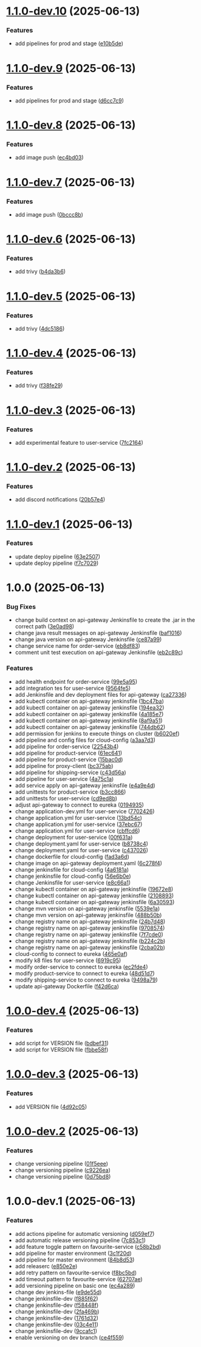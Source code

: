 # [1.1.0-dev.10](https://github.com/yuluka/ecommerce-microservice-backend-app/compare/v1.1.0-dev.9...v1.1.0-dev.10) (2025-06-13)


### Features

* add pipelines for prod and stage ([e10b5de](https://github.com/yuluka/ecommerce-microservice-backend-app/commit/e10b5de10df4a3b061df3d220b5343b14bd8f074))

# [1.1.0-dev.9](https://github.com/yuluka/ecommerce-microservice-backend-app/compare/v1.1.0-dev.8...v1.1.0-dev.9) (2025-06-13)


### Features

* add pipelines for prod and stage ([d6cc7c9](https://github.com/yuluka/ecommerce-microservice-backend-app/commit/d6cc7c9d044e69f35ca40f02f4f6e2bc8b7542a7))

# [1.1.0-dev.8](https://github.com/yuluka/ecommerce-microservice-backend-app/compare/v1.1.0-dev.7...v1.1.0-dev.8) (2025-06-13)


### Features

* add image push ([ec4bd03](https://github.com/yuluka/ecommerce-microservice-backend-app/commit/ec4bd035c9cb6aa057e9b39831756b7616d718c5))

# [1.1.0-dev.7](https://github.com/yuluka/ecommerce-microservice-backend-app/compare/v1.1.0-dev.6...v1.1.0-dev.7) (2025-06-13)


### Features

* add image push ([0bccc8b](https://github.com/yuluka/ecommerce-microservice-backend-app/commit/0bccc8b717f48fcba7aac0409c66f64814e4be2c))

# [1.1.0-dev.6](https://github.com/yuluka/ecommerce-microservice-backend-app/compare/v1.1.0-dev.5...v1.1.0-dev.6) (2025-06-13)


### Features

* add trivy ([b4da3b6](https://github.com/yuluka/ecommerce-microservice-backend-app/commit/b4da3b66a1c017fcf5b951ed100599050436331d))

# [1.1.0-dev.5](https://github.com/yuluka/ecommerce-microservice-backend-app/compare/v1.1.0-dev.4...v1.1.0-dev.5) (2025-06-13)


### Features

* add trivy ([4dc5186](https://github.com/yuluka/ecommerce-microservice-backend-app/commit/4dc51866b134664cc35e878c0b128a5bf3a744f5))

# [1.1.0-dev.4](https://github.com/yuluka/ecommerce-microservice-backend-app/compare/v1.1.0-dev.3...v1.1.0-dev.4) (2025-06-13)


### Features

* add trivy ([f38fe29](https://github.com/yuluka/ecommerce-microservice-backend-app/commit/f38fe29feee4f091194fd3e775ac14af5efd6867))

# [1.1.0-dev.3](https://github.com/yuluka/ecommerce-microservice-backend-app/compare/v1.1.0-dev.2...v1.1.0-dev.3) (2025-06-13)


### Features

* add experimental feature to user-service ([7fc2164](https://github.com/yuluka/ecommerce-microservice-backend-app/commit/7fc21641884ad6e6c6d11beedd6cbde7d31861a3))

# [1.1.0-dev.2](https://github.com/yuluka/ecommerce-microservice-backend-app/compare/v1.1.0-dev.1...v1.1.0-dev.2) (2025-06-13)


### Features

* add discord notifications ([20b57e4](https://github.com/yuluka/ecommerce-microservice-backend-app/commit/20b57e4f6044e79a41f66dee8236932f118510d1))

# [1.1.0-dev.1](https://github.com/yuluka/ecommerce-microservice-backend-app/compare/v1.0.0...v1.1.0-dev.1) (2025-06-13)


### Features

* update deploy pipeline ([63e2507](https://github.com/yuluka/ecommerce-microservice-backend-app/commit/63e25077261934ac0ad7065e09917e20376a933f))
* update deploy pipeline ([f7c7029](https://github.com/yuluka/ecommerce-microservice-backend-app/commit/f7c702936c14b8c027b6b8a345d8623b8787db6c))

# 1.0.0 (2025-06-13)


### Bug Fixes

* change build context on api-gateway Jenkinsfile to create the .jar in the correct path ([3e0ad98](https://github.com/yuluka/ecommerce-microservice-backend-app/commit/3e0ad98c9e15b05d5b26130eab35185c4ea8e1eb))
* change java result messages on api-gateway Jenkinsfile ([baf1016](https://github.com/yuluka/ecommerce-microservice-backend-app/commit/baf10167749882056a0d48aaa60d204be61291f2))
* change java version on api-gateway Jenkinsfile ([ce87a99](https://github.com/yuluka/ecommerce-microservice-backend-app/commit/ce87a99463b0b7b2711ead7d423c0ba03aadd0b1))
* change service name for order-service ([eb8df83](https://github.com/yuluka/ecommerce-microservice-backend-app/commit/eb8df838662c2a6e7f383fcd6cb541abe88761b9))
* comment unit test execution on api-gateway Jenkinsfile ([eb2c89c](https://github.com/yuluka/ecommerce-microservice-backend-app/commit/eb2c89cf057e25fcced46002c132150a27bf01ef))


### Features

* add health endpoint for order-service ([99e5a95](https://github.com/yuluka/ecommerce-microservice-backend-app/commit/99e5a95fa4a12207beca393b7f68bb5b066a082d))
* add integration tes for user-service ([9564fe5](https://github.com/yuluka/ecommerce-microservice-backend-app/commit/9564fe505f82f10b255f675852fcf110ffc65987))
* add Jenkinsfile and dev deployment files for api-gateway ([ca27336](https://github.com/yuluka/ecommerce-microservice-backend-app/commit/ca27336206d69268e3ac4fc965f77302e894d4f8))
* add kubectl container on api-gateway jenkinsfile ([1bc47ba](https://github.com/yuluka/ecommerce-microservice-backend-app/commit/1bc47ba1b1b99eb3c8781c67a5bb52282dd60616))
* add kubectl container on api-gateway jenkinsfile ([194ea32](https://github.com/yuluka/ecommerce-microservice-backend-app/commit/194ea32a26eede71462ce7d2ee1a8dba856d82c0))
* add kubectl container on api-gateway jenkinsfile ([4a185e7](https://github.com/yuluka/ecommerce-microservice-backend-app/commit/4a185e7b423fae30470fad7c45d232b83d627dfb))
* add kubectl container on api-gateway jenkinsfile ([8af9a51](https://github.com/yuluka/ecommerce-microservice-backend-app/commit/8af9a51525d491c76c58523df33b3ff1b629c71e))
* add kubectl container on api-gateway jenkinsfile ([744db62](https://github.com/yuluka/ecommerce-microservice-backend-app/commit/744db627c683f7c3f9d1b20607907e7b9605cc2b))
* add permission for jenkins to execute things on cluster ([b6020ef](https://github.com/yuluka/ecommerce-microservice-backend-app/commit/b6020eff3c5d9a63ddd853508be5b7a44111bcf1))
* add pipeline and config files for cloud-config ([a3aa7d3](https://github.com/yuluka/ecommerce-microservice-backend-app/commit/a3aa7d33346b1a974e3e7c662348743fabc124d5))
* add pipeline for order-service ([22543b4](https://github.com/yuluka/ecommerce-microservice-backend-app/commit/22543b45b390e92c0a24d4785cff7877de4a1942))
* add pipeline for product-service ([61ec641](https://github.com/yuluka/ecommerce-microservice-backend-app/commit/61ec64116760ed405a205b6717985781689d0e6a))
* add pipeline for product-service ([15bac0d](https://github.com/yuluka/ecommerce-microservice-backend-app/commit/15bac0dbc63ed4b78c5ef50347b42811d5eee715))
* add pipeline for proxy-client ([bc375ab](https://github.com/yuluka/ecommerce-microservice-backend-app/commit/bc375ab30368ebd7d390a251a77e399141bb905b))
* add pipeline for shipping-service ([c43d56a](https://github.com/yuluka/ecommerce-microservice-backend-app/commit/c43d56a4b1cc1a47f548cda2096d8dcad28e0e1b))
* add pipeline for user-service ([4a75c1a](https://github.com/yuluka/ecommerce-microservice-backend-app/commit/4a75c1af452c15fc006885758f5b340a29088f71))
* add service apply on api-gateway jenkinsfile ([e4a9e4d](https://github.com/yuluka/ecommerce-microservice-backend-app/commit/e4a9e4da811d00bf29872e0aa10c8fc07dbf7132))
* add unittests for product-service ([b3cc866](https://github.com/yuluka/ecommerce-microservice-backend-app/commit/b3cc8662a5f826e26441c38acde5d13f2533212d))
* add unittests for user-service ([cd9ed8b](https://github.com/yuluka/ecommerce-microservice-backend-app/commit/cd9ed8b1bc9503dc3175d47e2c6042c6c5a3d3e6))
* adjust api-gateway to connect to eureka ([0194935](https://github.com/yuluka/ecommerce-microservice-backend-app/commit/0194935c20551a1fdd4170c41e5f247ca33f8c12))
* change application-dev.yml for user-service ([7702426](https://github.com/yuluka/ecommerce-microservice-backend-app/commit/7702426bcb1f188d2750aee420effda28d06333d))
* change application.yml for user-service ([13bd54c](https://github.com/yuluka/ecommerce-microservice-backend-app/commit/13bd54cfd4ab7b995118494a9c8c33b77ea0d012))
* change application.yml for user-service ([37ebc67](https://github.com/yuluka/ecommerce-microservice-backend-app/commit/37ebc67dd112b879a53f022740e45d6a303b576f))
* change application.yml for user-service ([cbffcd6](https://github.com/yuluka/ecommerce-microservice-backend-app/commit/cbffcd682e9f38ff36cceb5a855a8cab1dd28ff1))
* change deployment for user-service ([00f631a](https://github.com/yuluka/ecommerce-microservice-backend-app/commit/00f631a425ae6dcacd4904324b58b49341cf1076))
* change deployment.yaml for user-service ([b8738c4](https://github.com/yuluka/ecommerce-microservice-backend-app/commit/b8738c461e7e82308b98292ead7e31e9cb862acf))
* change deployment.yaml for user-service ([c437026](https://github.com/yuluka/ecommerce-microservice-backend-app/commit/c437026ada24c5b22ccc5f1e6570cbd660291594))
* change dockerfile for cloud-config ([fad3a6d](https://github.com/yuluka/ecommerce-microservice-backend-app/commit/fad3a6d05f8f45ce62de709a9b7fd6d4163184ff))
* change image on api-gateway deployment.yaml ([6c278f4](https://github.com/yuluka/ecommerce-microservice-backend-app/commit/6c278f45e048543b8a2d59bbdbb1dbfdf6cb7305))
* change jenkinsfile for cloud-config ([4a6181a](https://github.com/yuluka/ecommerce-microservice-backend-app/commit/4a6181aa172fab5d4e26ccccda9a9f31eb53208f))
* change jenkinsfile for cloud-config ([56e6b0e](https://github.com/yuluka/ecommerce-microservice-backend-app/commit/56e6b0e32e1c9e5eecf13049eb68f95678943767))
* change Jenkinsfile for user-service ([e8c66a1](https://github.com/yuluka/ecommerce-microservice-backend-app/commit/e8c66a1e37a92dbfa043b3fc717bc0aaca9d8683))
* change kubectl container on api-gateway jenkinsfile ([19672e8](https://github.com/yuluka/ecommerce-microservice-backend-app/commit/19672e8d1568656aae05bc62cf025ae5ca413c73))
* change kubectl container on api-gateway jenkinsfile ([2108893](https://github.com/yuluka/ecommerce-microservice-backend-app/commit/2108893b2cd955b1d945310b35df69818ac51dd6))
* change kubectl container on api-gateway jenkinsfile ([6a30593](https://github.com/yuluka/ecommerce-microservice-backend-app/commit/6a30593199dc977f0c1e8f5ffd7c0b91ca3af049))
* change mvn version on api-gateway jenkinsfile ([5539e1a](https://github.com/yuluka/ecommerce-microservice-backend-app/commit/5539e1acdbbf099ea9d37d16652f3bc06c306a95))
* change mvn version on api-gateway jenkinsfile ([488b50b](https://github.com/yuluka/ecommerce-microservice-backend-app/commit/488b50b84dda18090df68c2b6afd8235ca175914))
* change registry name on api-gateway jenkinsfile ([24b7d48](https://github.com/yuluka/ecommerce-microservice-backend-app/commit/24b7d4810d40aa5c6d6bd1589dedda8453f41d50))
* change registry name on api-gateway jenkinsfile ([9708574](https://github.com/yuluka/ecommerce-microservice-backend-app/commit/9708574cdd7d90e0b11fbb6929c25553b3b1b2ec))
* change registry name on api-gateway jenkinsfile ([7f7cde0](https://github.com/yuluka/ecommerce-microservice-backend-app/commit/7f7cde09aef95efc12b17b956769f69caf09b790))
* change registry name on api-gateway jenkinsfile ([b224c2b](https://github.com/yuluka/ecommerce-microservice-backend-app/commit/b224c2b1c8827d2d6202dbfb28b4cc1e05956ed8))
* change registry name on api-gateway jenkinsfile ([2cba02b](https://github.com/yuluka/ecommerce-microservice-backend-app/commit/2cba02b7506a3d7ba531f1565aac1398e40ca790))
* cloud-config to connect to eureka ([465e0af](https://github.com/yuluka/ecommerce-microservice-backend-app/commit/465e0af38cb2c37a063226cfb9d99d67e6b53168))
* modify k8 files for user-service ([6919c95](https://github.com/yuluka/ecommerce-microservice-backend-app/commit/6919c95bf51d902ef92a29777ec89c1d09719fae))
* modify order-service to connect to eureka ([ec2fde4](https://github.com/yuluka/ecommerce-microservice-backend-app/commit/ec2fde4c4e0fe847ee4bd90c4ff46c3b726d6060))
* modify product-service to connect to eureka ([48d51d7](https://github.com/yuluka/ecommerce-microservice-backend-app/commit/48d51d78a77c15668b120dc7ccdb911628425edc))
* modify shipping-service to connect to eureka ([9498a79](https://github.com/yuluka/ecommerce-microservice-backend-app/commit/9498a79ab666f124d71d2d9e06f21058d178ced7))
* update api-gateway Dockerfile ([f42d6ca](https://github.com/yuluka/ecommerce-microservice-backend-app/commit/f42d6ca8d36a0291298318704ac30e22b8ffd3a2))

# [1.0.0-dev.4](https://github.com/jpnino1018/ecommerce-microservice-backend-app/compare/v1.0.0-dev.3...v1.0.0-dev.4) (2025-06-13)


### Features

* add script for VERSION file ([bdbef31](https://github.com/jpnino1018/ecommerce-microservice-backend-app/commit/bdbef31cb964b038db72da8e4243141034f90952))
* add script for VERSION file ([fbbe58f](https://github.com/jpnino1018/ecommerce-microservice-backend-app/commit/fbbe58f0db437fa32d17c8b9b560ee51244a0272))

# [1.0.0-dev.3](https://github.com/jpnino1018/ecommerce-microservice-backend-app/compare/v1.0.0-dev.2...v1.0.0-dev.3) (2025-06-13)


### Features

* add VERSION file ([4d92c05](https://github.com/jpnino1018/ecommerce-microservice-backend-app/commit/4d92c05fdb67f43a8a138f93dd6148b771a213b8))

# [1.0.0-dev.2](https://github.com/jpnino1018/ecommerce-microservice-backend-app/compare/v1.0.0-dev.1...v1.0.0-dev.2) (2025-06-13)


### Features

* change versioning pipeline ([01f5eee](https://github.com/jpnino1018/ecommerce-microservice-backend-app/commit/01f5eee492b826e02e9cc737bc888a86db65f74e))
* change versioning pipeline ([c9226ea](https://github.com/jpnino1018/ecommerce-microservice-backend-app/commit/c9226eaac4dbb720aefb46e15a3a92b3317559cf))
* change versioning pipeline ([0d75bd8](https://github.com/jpnino1018/ecommerce-microservice-backend-app/commit/0d75bd85c200a33ae1af3b60ffb4296b6e338d67))

# 1.0.0-dev.1 (2025-06-13)


### Features

* add actions pipeline for automatic versioning ([d059ef7](https://github.com/jpnino1018/ecommerce-microservice-backend-app/commit/d059ef7bf5b48b04298a2100de3dc6e2f69339d3))
* add automatic release versioning pipeline ([7c853c1](https://github.com/jpnino1018/ecommerce-microservice-backend-app/commit/7c853c1d83fa72f614429402cc3058b82b856652))
* add feature toggle pattern on favourite-service ([c58b2bd](https://github.com/jpnino1018/ecommerce-microservice-backend-app/commit/c58b2bd789aa248c8c27e304488307f3a8d5b73a))
* add pipeline for master environment ([3c1f20d](https://github.com/jpnino1018/ecommerce-microservice-backend-app/commit/3c1f20d49f41b33b6185bee41a78d7ec4ffb2fa4))
* add pipeline for master environment ([84b8d53](https://github.com/jpnino1018/ecommerce-microservice-backend-app/commit/84b8d532f30d7253a178d1a4a943e448cee09b73))
* add releaserc ([e850e2e](https://github.com/jpnino1018/ecommerce-microservice-backend-app/commit/e850e2e7362e3ad95289f26d146eba93b7b0e47c))
* add retry pattern on favourite-service ([f8bc5bd](https://github.com/jpnino1018/ecommerce-microservice-backend-app/commit/f8bc5bdca4aaf00b5c36186071d52baf2081817a))
* add timeout pattern to favourite-service ([62707ae](https://github.com/jpnino1018/ecommerce-microservice-backend-app/commit/62707ae05dcfdd6df715ae179a3c12aa1276274e))
* add versioning pipeline on basic one ([ec4a289](https://github.com/jpnino1018/ecommerce-microservice-backend-app/commit/ec4a2894e5e7463ae4f2542d0bb58612431daf13))
* change dev jenkins-file ([e9de55d](https://github.com/jpnino1018/ecommerce-microservice-backend-app/commit/e9de55d3c5e08f00a7e56c37be9255770294046a))
* change jenkinsfile-dev ([f885f62](https://github.com/jpnino1018/ecommerce-microservice-backend-app/commit/f885f6255a77ab249bdd1b76388aaf227a8799ea))
* change jenkinsfile-dev ([f58448f](https://github.com/jpnino1018/ecommerce-microservice-backend-app/commit/f58448fed9d0b2259fd982165e97e045bb270f82))
* change jenkinsfile-dev ([2fa469b](https://github.com/jpnino1018/ecommerce-microservice-backend-app/commit/2fa469bc301bb7e35449ed02bdcc68fcfcc5788f))
* change jenkinsfile-dev ([1761d32](https://github.com/jpnino1018/ecommerce-microservice-backend-app/commit/1761d32b1d9e597074c75e06913453e058412a6f))
* change jenkinsfile-dev ([03c4e11](https://github.com/jpnino1018/ecommerce-microservice-backend-app/commit/03c4e113f47ae098507681f317e92c91a95e6724))
* change jenkinsfile-dev ([9ccafc1](https://github.com/jpnino1018/ecommerce-microservice-backend-app/commit/9ccafc156db3bcc0e7b78f5494a953b16e43c443))
* enable versioning on dev branch ([ce4f559](https://github.com/jpnino1018/ecommerce-microservice-backend-app/commit/ce4f55957340d0ddaae7cc9618f3df58ad51947b))
